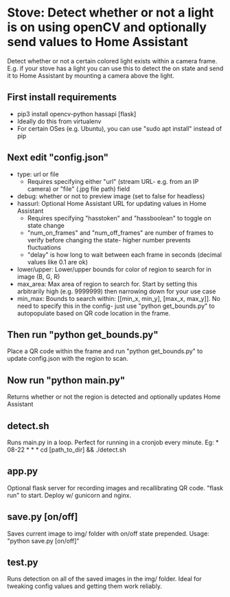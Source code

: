 # Stove: Detect whether or not a light is on using openCV and optionally send values to Home Assistant
Detect whether or not a certain colored light exists within a camera frame. E.g. if your stove has a light you can use this to detect the on state and send it to Home Assistant by mounting a camera above the light.

## First install requirements
- pip3 install opencv-python hassapi [flask]
- Ideally do this from virtualenv
- For certain OSes (e.g. Ubuntu), you can use "sudo apt install" instead of pip

## Next edit "config.json"
- type: url or file 
  - Requires specifying either "url" (stream URL- e.g. from an IP camera) or "file" (.jpg file path) field
- debug: whether or not to preview image (set to false for headless)
- hassurl: Optional Home Assistant URL for updating values in Home Assistant
  - Requires specifying "hasstoken" and "hassboolean" to toggle on state change
  - "num_on_frames" and "num_off_frames" are number of frames to verify before changing the state- higher number prevents fluctuations
  - "delay" is how long to wait between each frame in seconds (decimal values like 0.1 are ok)
- lower/upper: Lower/upper bounds for color of region to search for in image (B, G, R)
- max_area: Max area of region to search for. Start by setting this arbitrarily high (e.g. 9999999) then narrowing down for your use case
- min_max: Bounds to search within: [[min_x, min_y], [max_x, max_y]]. No need to specify this in the config- just use "python get_bounds.py" to autopopulate based on QR code location in the frame.

## Then run "python get_bounds.py"
Place a QR code within the frame and run "python get_bounds.py" to update config.json with the region to scan.

## Now run "python main.py"
Returns whether or not the region is detected and optionally updates Home Assistant

## detect.sh
Runs main.py in a loop. Perfect for running in a cronjob every minute. Eg:
    * 08-22 * * * cd [path_to_dir] && ./detect.sh

## app.py
Optional flask server for recording images and recallibrating QR code. "flask run" to start. Deploy w/ gunicorn and nginx.

## save.py [on/off]
Saves current image to img/ folder with on/off state prepended. Usage: "python save.py [on/off]"

## test.py
Runs detection on all of the saved images in the img/ folder. Ideal for tweaking config values and getting them work reliably.
